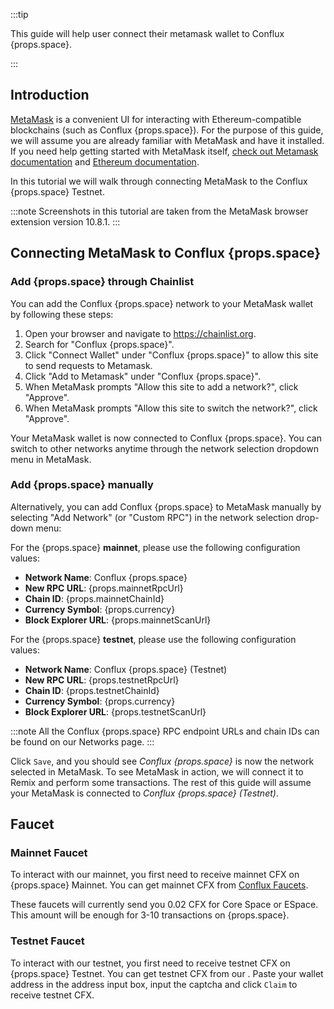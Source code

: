 
:::tip

This guide will help user connect their metamask  wallet to Conflux {props.space}.

:::

## Introduction

[MetaMask](https://metamask.io/) is a convenient UI for interacting with Ethereum-compatible blockchains (such as Conflux {props.space}).
For the purpose of this guide, we will assume you are already familiar with MetaMask and have it installed.
If you need help getting started with MetaMask itself, [check out Metamask documentation](https://metamask.io/faqs.html) and [Ethereum documentation](https://ethereum.org/en/).

In this tutorial we will walk through connecting MetaMask to the Conflux {props.space} Testnet.

:::note
Screenshots in this tutorial are taken from the MetaMask browser extension version 10.8.1.
:::

## Connecting MetaMask to Conflux {props.space}

### Add {props.space} through Chainlist

You can add the Conflux {props.space} network to your MetaMask wallet by following these steps:

1. Open your browser and navigate to https://chainlist.org.
2. Search for "Conflux {props.space}".
3. Click "Connect Wallet" under "Conflux {props.space}" to allow this site to send requests to Metamask.
4. Click "Add to Metamask" under "Conflux {props.space}".
5. When MetaMask prompts "Allow this site to add a network?", click "Approve".
6. When MetaMask prompts "Allow this site to switch the network?", click "Approve".

Your MetaMask wallet is now connected to Conflux {props.space}. You can switch to other networks anytime through the network selection dropdown menu in MetaMask.

### Add {props.space} manually

Alternatively, you can add Conflux {props.space} to MetaMask manually by selecting "Add Network" (or "Custom RPC") in the network selection drop-down menu:

<Img1 />

For the {props.space} **mainnet**, please use the following configuration values:

- **Network Name**: Conflux {props.space}
- **New RPC URL**: {props.mainnetRpcUrl}
- **Chain ID**: {props.mainnetChainId}
- **Currency Symbol**: {props.currency}
- **Block Explorer URL**: {props.mainnetScanUrl}

For the {props.space} **testnet**, please use the following configuration values:

- **Network Name**: Conflux {props.space} (Testnet)
- **New RPC URL**: {props.testnetRpcUrl}
- **Chain ID**: {props.testnetChainId}
- **Currency Symbol**: {props.currency}
- **Block Explorer URL**: {props.testnetScanUrl}

<Img2></Img2>

:::note
All the Conflux {props.space} RPC endpoint URLs and chain IDs can be found on our Networks page.
:::

Click `Save`, and you should see *Conflux {props.space}* is now the network selected in MetaMask.
To see MetaMask in action, we will connect it to Remix and perform some transactions.
The rest of this guide will assume your MetaMask is connected to *Conflux {props.space} (Testnet)*.

## Faucet

### Mainnet Faucet
To interact with our mainnet, you first need to receive mainnet CFX on {props.space} Mainnet. You can get mainnet CFX from [Conflux Faucets](https://conflux-faucets.com/).

These faucets will currently send you 0.02 CFX for Core Space or ESpace. This amount will be enough for 3-10 transactions on {props.space}.

### Testnet Faucet
To interact with our testnet, you first need to receive testnet CFX on {props.space} Testnet. You can get testnet CFX from our <Faucet />.
Paste your wallet address in the address input box, input the captcha and click `Claim` to receive testnet CFX.
